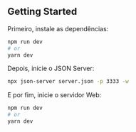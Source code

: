 ## Getting Started

Primeiro, instale as dependências:

```bash
npm run dev
# or
yarn dev
```

Depois, inicie o JSON Server: 

```bash
npx json-server server.json -p 3333 -w
```

E por fim, inicie o servidor Web:

```bash
npm run dev
# or
yarn dev
```
